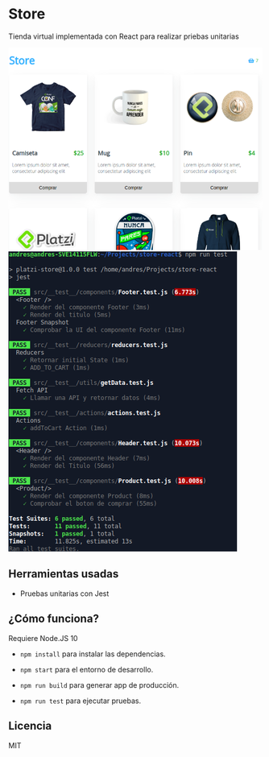 # Store

Tienda virtual implementada con React para realizar priebas unitarias

![Captura de la App](./.readme-static/store-react.png)
![Captura Test](./.readme-static/test-jest.png)

## Herramientas usadas

- Pruebas unitarias con Jest

## ¿Cómo funciona?

Requiere Node.JS 10

- `npm install` para instalar las dependencias.

- `npm start` para el entorno de desarrollo.

- `npm run build` para generar app de producción.

- `npm run test` para ejecutar pruebas.

## Licencia

MIT
